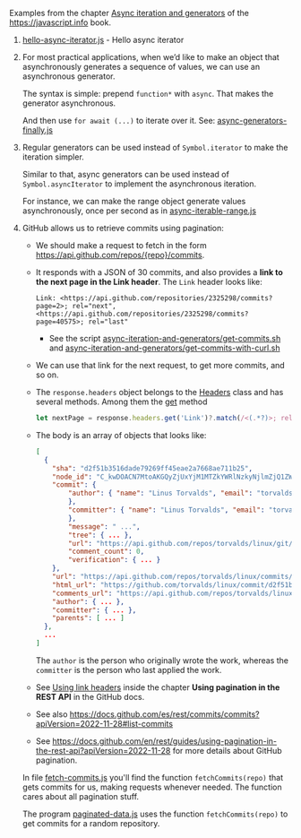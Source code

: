 
Examples from the chapter [Async iteration and generators](https://javascript.info/async-iterators-generators) of the <https://javascript.info> book.

1. [hello-async-iterator.js](hello-async-iterator.js) - Hello async iterator
2. For most practical applications, when we’d like to make an object that asynchronously generates a sequence of values, we can use an asynchronous generator.

    The syntax is simple: prepend `function*` with `async`. That makes the generator asynchronous.

    And then use `for await (...)` to iterate over it. See: [async-generators-finally.js](async-generators-finally.js)
3. Regular generators can be used instead of `Symbol.iterator` to make the iteration simpler.

   Similar to that, async generators can be used instead of `Symbol.asyncIterator` to implement the asynchronous iteration.

   For instance, we can make the range object generate values asynchronously, once per second as in [async-iterable-range.js](async-iterable-range.js)
4. GitHub allows us to retrieve commits using pagination:

    - We should make a request to fetch in the form <https://api.github.com/repos/{repo}/commits>.
    - It responds with a JSON of 30 commits, and also provides a **link to the next page in the Link header**. The `Link` header looks like:
     
      ```
      Link: <https://api.github.com/repositories/2325298/commits?page=2>; rel="next", <https://api.github.com/repositories/2325298/commits?page=40575>; rel="last"
      ```

      - See the script [async-iteration-and-generators/get-commits.sh](/async-iteration-and-generators/get-commits.sh) and [async-iteration-and-generators/get-commits-with-curl.sh](/async-iteration-and-generators/get-commits-with-curl.sh)
    - We can use that link for the next request, to get more commits, and so on.
    - The `response.headers` object belongs to the [Headers](https://developer.mozilla.org/en-US/docs/Web/API/Headers) class and has several methods. Among them the [get](https://developer.mozilla.org/en-US/docs/Web/API/Headers/get) method
       
       ```js
       let nextPage = response.headers.get('Link')?.match(/<(.*?)>; rel="next"/);
       ```
    - The body  is an array of objects that looks like:
      ```json
      [
        {
          "sha": "d2f51b3516dade79269ff45eae2a7668ae711b25",
          "node_id": "C_kwDOACN7MtoAKGQyZjUxYjM1MTZkYWRlNzkyNjlmZjQ1ZWFlMmE3NjY4YWU3MTFiMjU",
          "commit": {
              "author": { "name": "Linus Torvalds", "email": "torvalds@linux-foundation.org", "date": "2023-11-06T02:49:40Z"
              },
              "committer": { "name": "Linus Torvalds", "email": "torvalds@linux-foundation.org", "date": "2023-11-06T02:49:40Z"
              },
              "message": " ...",
              "tree": { ... },
              "url": "https://api.github.com/repos/torvalds/linux/git/commits/d2f51b3516dade79269ff45eae2a7668ae711b25",
              "comment_count": 0,
              "verification": { ... }
          },
          "url": "https://api.github.com/repos/torvalds/linux/commits/d2f51b3516dade79269ff45eae2a7668ae711b25",
          "html_url": "https://github.com/torvalds/linux/commit/d2f51b3516dade79269ff45eae2a7668ae711b25",
          "comments_url": "https://api.github.com/repos/torvalds/linux/commits/d2f51b3516dade79269ff45eae2a7668ae711b25/comments",
          "author": { ... },
          "committer": { ... },
          "parents": [ ... ]
        },
        ...
      ]
      ```
      The `author` is the person who originally wrote the work, whereas the `committer` is the person who last applied the work.
    - See [Using link headers](https://docs.github.com/en/rest/guides/using-pagination-in-the-rest-api?apiVersion=2022-11-28#using-link-headers) inside the chapter **Using pagination in the REST API** in the GitHub docs.
    - See also <https://docs.github.com/es/rest/commits/commits?apiVersion=2022-11-28#list-commits>
    - See <https://docs.github.com/en/rest/guides/using-pagination-in-the-rest-api?apiVersion=2022-11-28> for more details about GitHub pagination.

    In file [fetch-commits.js](fetch-commits.js) you'll find the function `fetchCommits(repo)` that gets commits for us, making requests whenever needed. The function cares about all pagination stuff. 

    The program [paginated-data.js](paginated-data.js) uses the function `fetchCommits(repo)` to get commits for a random repository.